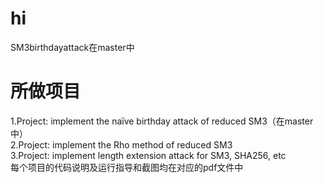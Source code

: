 # hi

SM3birthdayattack在master中

# 所做项目
1.Project: implement the naïve birthday attack of reduced SM3（在master中）    
2.Project: implement the Rho method of reduced SM3   
3.Project: implement length extension attack for SM3, SHA256, etc   
每个项目的代码说明及运行指导和截图均在对应的pdf文件中   

